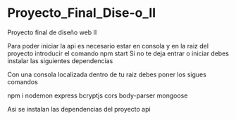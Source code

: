 # Proyecto_Final_Dise-o_II
Proyecto final de diseño web II 


Para poder iniciar la api es necesario estar en consola y en la raiz del proyecto introducir el comando npm start
Si no te deja entrar o iniciar debes instalar las siguientes dependencias 

Con una consola localizada dentro de tu raiz debes poner los sigues comandos

npm i nodemon express bcryptjs cors body-parser mongoose

Asi se instalan las dependencias del proyecto api 
